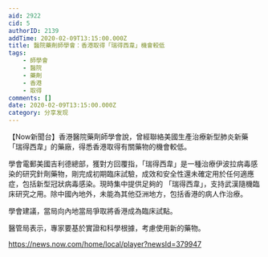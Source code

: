 ```yaml
---
aid: 2922
cid: 5
authorID: 2139
addTime: 2020-02-09T13:15:00.000Z
title: 醫院藥劑師學會：香港取得「瑞得西韋」機會較低
tags:
    - 師學會
    - 醫院
    - 藥劑
    - 香港
    - 取得
comments: []
date: 2020-02-09T13:15:00.000Z
category: 分享发现
---
```


【Now新聞台】香港醫院藥劑師學會說，曾經聯絡美國生產治療新型肺炎新藥「瑞得西韋」的藥廠，得悉香港取得有關藥物的機會較低。

學會電郵美國吉利德總部，獲對方回覆指，「瑞得西韋」是一種治療伊波拉病毒感染的研究針劑藥物，剛完成初期臨床試驗，成效和安全性還未確定用於任何適應症，包括新型冠狀病毒感染。現時集中提供足夠的 「瑞得西韋」，支持武漢隨機臨床研究之用。除中國內地外，未能為其他亞洲地方，包括香港的病人作治療。

學會建議，當局向內地當局爭取將香港成為臨床試點。

醫管局表示，專家要基於實證和科學根據，考慮使用新的藥物。

https://news.now.com/home/local/player?newsId=379947
